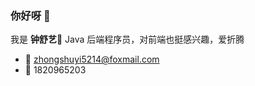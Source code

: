 ### 你好呀 👋 

我是 **钟舒艺🐾**  Java 后端程序员，对前端也挺感兴趣，爱折腾

- 📧 zhongshuyi5214@foxmail.com
- 🐧 1820965203

<!--
**zhongshuyi/zhongshuyi** is a ✨ _special_ ✨ repository because its `README.md` (this file) appears on your GitHub profile.

Here are some ideas to get you started:

- 🔭 I’m currently working on ...
- 🌱 I’m currently learning ...
- 👯 I’m looking to collaborate on ...
- 🤔 I’m looking for help with ...
- 💬 Ask me about ...
- 📫 How to reach me: ...
- 😄 Pronouns: ...
- ⚡ Fun fact: ...
-->
